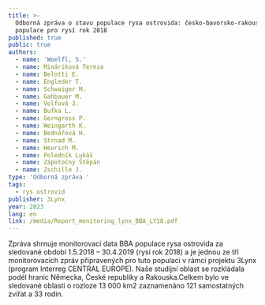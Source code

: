 ```yaml
---
title: >-
  Odborná zpráva o stavu populace rysa ostrovida: česko-bavorsko-rakouská
  populace pro rysí rok 2018
published: true
public: true
authors:
  - name: 'Woelfl, S.'
  - name: Mináriková Tereza
  - name: Belotti E.
  - name: Engleder T.
  - name: Schwaiger M.
  - name: Gahbauer M.
  - name: Volfová J.
  - name: Bufka L.
  - name: Gerngross P.
  - name: Weingarth K.
  - name: Bednářová H.
  - name: Strnad M.
  - name: Heurich M.
  - name: Poledník Lukáš
  - name: Zápotočný Štěpán
  - name: Zschille J.
type: 'Odborná zpráva '
tags:
  - rys ostrovid
publisher: 3Lynx
year: 2023
lang: en
link: /media/Report_monitoring_lynx_BBA_LY18.pdf
---
```

Zpráva shrnuje monitorovací data BBA populace rysa ostrovida za sledované období 1.5.2018 – 30.4.2019 (rysí rok 2018) a je jednou ze tří monitorovacích zpráv připravených pro tuto populaci v rámci projektu 3Lynx (program Interreg CENTRAL EUROPE). Naše studijní oblast se rozkládala podél hranic Německa, České republiky a Rakouska.Celkem bylo ve sledované oblasti o rozloze 13 000 km2 zaznamenáno 121 samostatných zvířat a 33 rodin.
